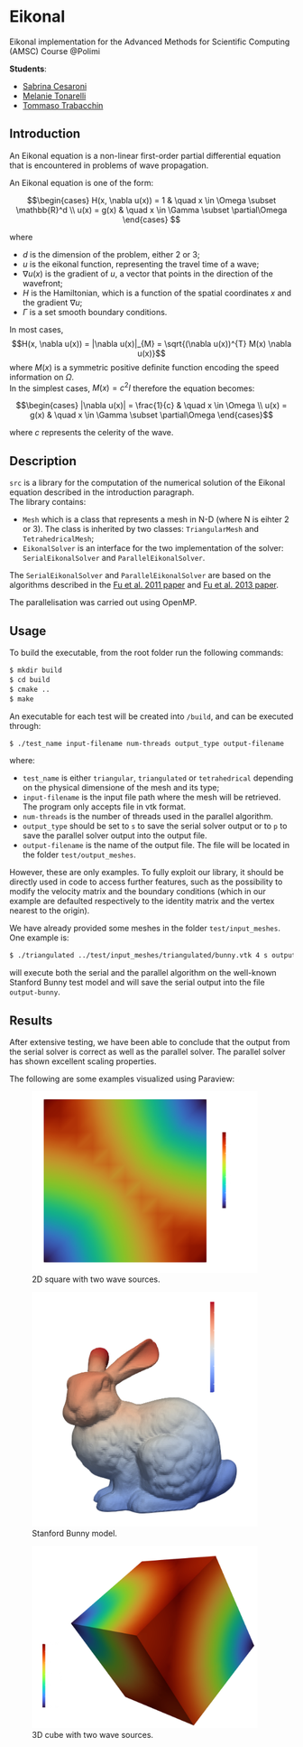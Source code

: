 # Eikonal 
Eikonal implementation for the Advanced Methods for Scientific Computing (AMSC) Course @Polimi

**Students**:
- [Sabrina Cesaroni](https://github.com/SabrinaCesaroni)
- [Melanie Tonarelli](https://github.com/melanie-t27)
- [Tommaso Trabacchin](https://github.com/tommasotrabacchinpolimi) 

## Introduction
An Eikonal equation is a non-linear first-order partial differential equation 
that is encountered in problems of wave propagation. <br>

An Eikonal equation is one of the form:

$$\begin{cases} 
H(x, \nabla u(x)) = 1 & \quad x \in \Omega \subset \mathbb{R}^d \\  
u(x) = g(x) & \quad x \in \Gamma \subset \partial\Omega 
\end{cases} $$

where 
- $d$ is the dimension of the problem, either 2 or 3;
- $u$ is the eikonal function, representing the travel time of a wave;
- $\nabla u(x)$ is the gradient of $u$, a vector that points in the direction of the wavefront;
- $H$ is the Hamiltonian, which is a function of the spatial coordinates $x$ and the gradient $\nabla u$;
- $\Gamma$ is a set smooth boundary conditions.

In most cases, 
$$H(x, \nabla u(x)) = |\nabla u(x)|_{M} = \sqrt{(\nabla u(x))^{T} M(x) \nabla u(x)}$$
where $M(x)$ is a symmetric positive definite function encoding the speed information on $\Omega$. <br> 
In the simplest cases, $M(x) = c^2 I$ therefore the equation becomes:

$$\begin{cases}
|\nabla u(x)| = \frac{1}{c} & \quad x \in \Omega \\  
u(x) = g(x) & \quad x \in \Gamma \subset \partial\Omega
\end{cases}$$

where $c$ represents the celerity of the wave.

## Description

`src` is a library for the computation of the numerical solution of the Eikonal equation described in the introduction paragraph. <br>
The library contains:
- `Mesh` which is a class that represents a mesh in N-D (where N is eihter 2 or 3). The class is inherited by two classes: `TriangularMesh` and `TetrahedricalMesh`;
- `EikonalSolver` is an interface for the two implementation of the solver: `SerialEikonalSolver` and `ParallelEikonalSolver`.

The `SerialEikonalSolver` and `ParallelEikonalSolver` are based on the algorithms described in the [Fu et al. 2011 paper](bibliography/FuEtAl-2011-AFastIterativeMethodForSolvingTheEikonalEqOnTriangulatedSurfaces.pdf) and [Fu et al. 2013 paper](bibliography/FuEtAl-2013-AFastIterativeMethodForSolvingTheEikonalEqOnTethrahedralMeshes.pdf). <br>

The parallelisation was carried out using OpenMP.

## Usage
To build the executable, from the root folder run the following commands:
```bash
$ mkdir build
$ cd build
$ cmake ..
$ make
```
An executable for each test will be created into `/build`, and can be executed through:
```bash
$ ./test_name input-filename num-threads output_type output-filename
```
where:
- `test_name` is either `triangular`, `triangulated` or `tetrahedrical` depending on the physical dimensione of the mesh and its type;
- `input-filename` is the input file path where the mesh will be retrieved. The program only accepts file in vtk format.
- `num-threads` is the number of threads used in the parallel algorithm.
- `output_type` should be set to `s` to save the serial solver output or to `p` to save the parallel solver output into the output file.
- `output-filename` is the name of the output file. The file will be located in the folder `test/output_meshes`.

However, these are only examples. To fully exploit our library, it should be directly used in code to access further 
features, such as the possibility to modify the velocity matrix and the boundary conditions (which in our example are 
defaulted respectively to the identity matrix and the vertex nearest to the origin).

We have already provided some meshes in the folder `test/input_meshes`.<br> 
One example is:
```bash
$ ./triangulated ../test/input_meshes/triangulated/bunny.vtk 4 s output-bunny
```
will execute both the serial and the parallel algorithm on the well-known Stanford Bunny test model and will save the serial 
output into the file `output-bunny`.

## Results
After extensive testing, we have been able to conclude that the output from the serial solver is correct as well as the
parallel solver. The parallel solver has shown excellent scaling properties. <br>

The following are some examples visualized using Paraview:
<figure>
    <img src="images/square-two.png" width="400"
         alt="Square, two sources">
    <figcaption>2D square with two wave sources.</figcaption>
</figure>

<figure>
    <img src="images/bunny.png" width="400"
         alt="Square, two sources">
    <figcaption>Stanford Bunny model.</figcaption>
</figure>

<figure>
    <img src="images/cube.png" width="400"
         alt="Cube, two sources">
    <figcaption>3D cube with two wave sources.</figcaption>
</figure>

<br>